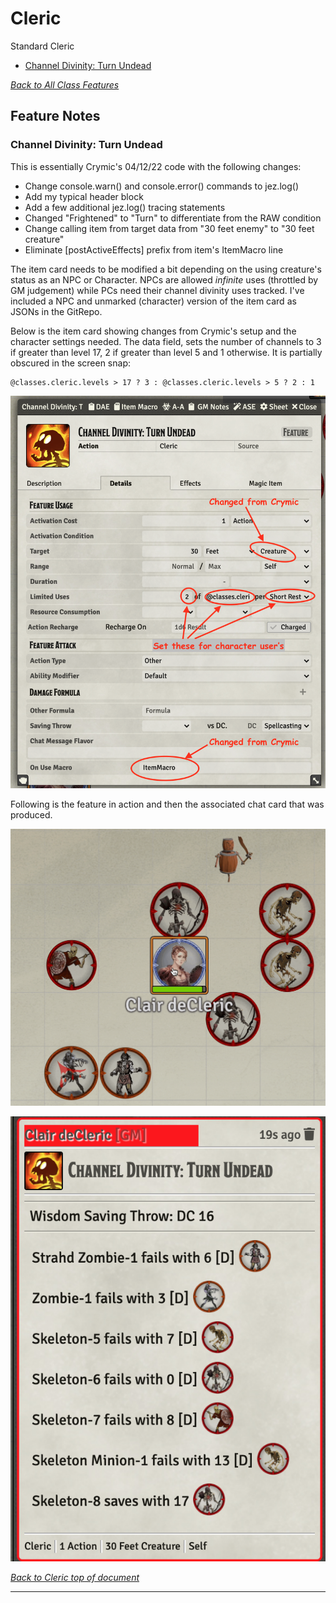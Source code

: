 # Cleric

Standard Cleric

* [Channel Divinity: Turn Undead](#Cleric/channel-divinity-turn-undead)

[*Back to All Class Features*](../README.md)

## Feature Notes

### Channel Divinity: Turn Undead

This is essentially Crymic's 04/12/22 code with the following changes:

- Change console.warn() and console.error() commands to jez.log()
- Add my typical header block
- Add a few additional jez.log() tracing statements
- Changed "Frightened" to "Turn" to differentiate from the RAW condition 
- Change calling item from target data from "30 feet enemy" to "30 feet creature"
- Eliminate [postActiveEffects] prefix from item's ItemMacro line

The item card needs to be modified a bit depending on the using creature's status as an NPC or Character.  NPCs are allowed *infinite* uses (throttled by GM judgement) while PCs need their channel divinity uses tracked.  I've included a NPC and unmarked (character) version of the item card as JSONs in the GitRepo.  

Below is the item card showing changes from Crymic's setup and the character settings needed. The data field, sets the number of channels to 3 if greater than level 17, 2 if greater than level 5 and 1 otherwise.  It is partially obscured in the screen snap:

~~~
@classes.cleric.levels > 17 ? 3 : @classes.cleric.levels > 5 ? 2 : 1
~~~

![Channel_Divinity_Detail.png](Channel_Divinity_Turn_Undead/Channel_Divinity_Detail.png)

Following is the feature in action and then the associated chat card that was produced.

![Channel_divinity.gif](Channel_Divinity_Turn_Undead/Channel_divinity.gif)

![Channel_Divinity_Chat.png](Channel_Divinity_Turn_Undead/Channel_Divinity_Chat.png)

[*Back to Cleric top of document*](#cleric)

---


